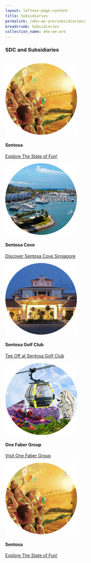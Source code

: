 ```yaml
---
layout: leftnav-page-content 
title: Subsidiaries
permalink: /who-we-are/subsidiaries/ 
breadcrumb: Subsidiaries
collection_name: who-we-are 
---
```

<style>
@media only screen and (min-width: 769px) {
   .reverse-row-order{
     flex-direction:row-reverse;
   }
}
</style>

### **SDC and Subsidiaries**
<br>
<div class="row  reverse-row-order">
    <div class="col is-4">
        <img src="/images/who-we-are/subsidiaries/sentosa.png">
    </div>
    <div class="col is-8">
        <h4>Sentosa</h4>
        <p><a href="www.sentosa.com.sg">Explore The State of Fun!</a></p>
    </div>
</div>
<div class="row  reverse-row-order">
    <div class="col is-4">
        <img src="/images/who-we-are/subsidiaries/sentosacove.png">
    </div>
    <div class="col is-8">
        <h4>Sentosa Cove</h4>
        <p><a href="www.sentosacove.com">Discover Sentosa Cove Singapore</a></p>
    </div>
</div>
<div class="row  reverse-row-order">
    <div class="col is-4">
        <img src="/images/who-we-are/subsidiaries/golfclub.png">
    </div>
    <div class="col is-8">
        <h4>Sentosa Golf Club</h4>
        <p><a href="www.sentosagolf.com">Tee Off at Sentosa Golf Club</a></p>
    </div>
</div>
<div class="row  reverse-row-order">
    <div class="col is-4">
        <img src="/images/who-we-are/subsidiaries/1fg.png">
    </div>
    <div class="col is-8">
        <h4>One Faber Group</h4>
        <p><a href="www.onefabergroup.com">Visit One Faber Group</a></p>
    </div>
</div>

<div class="row">
    <div class="col is-4">
        <figure style="margin:0;">
			<img src="/images/who-we-are/subsidiaries/sentosa.png"/>
			<figcaption>
               <h4>Sentosa</h4>
               <a href="www.sentosa.com.sg">Explore The State of Fun!</a>
            </figcaption>
		</figure>
    </div>
    <div class="col is-4">
    </div>
    <div class="col is-4">
    </div>
</div>